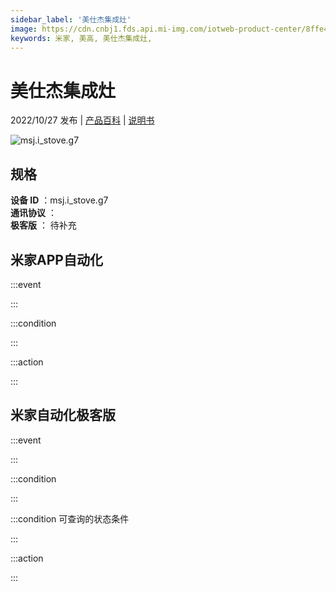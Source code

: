```yaml
---
sidebar_label: '美仕杰集成灶'
image: https://cdn.cnbj1.fds.api.mi-img.com/iotweb-product-center/8ffe46937a3a4bc8eb695a8806c1f829_1636182522502.png?GalaxyAccessKeyId=AKVGLQWBOVIRQ3XLEW&Expires=9223372036854775807&Signature=aE4B6CpHSF53UqiLSuWDoRGVAJg=
keywords: 米家, 美高, 美仕杰集成灶, 
---
```

# 美仕杰集成灶

2022/10/27 发布 | [产品百科](https://home.mi.com/webapp/content/baike/product/index.html?model=msj.i_stove.g7/) | [说明书](https://home.mi.com/views/introduction.html?model=msj.i_stove.g7&region=cn)

![msj.i_stove.g7](https://cdn.cnbj1.fds.api.mi-img.com/iotweb-product-center/8ffe46937a3a4bc8eb695a8806c1f829_1636182522502.png?GalaxyAccessKeyId=AKVGLQWBOVIRQ3XLEW&Expires=9223372036854775807&Signature=aE4B6CpHSF53UqiLSuWDoRGVAJg=)

## 规格  
> 
**设备 ID** ：msj.i_stove.g7  
**通讯协议** ：  
**极客版**  ： 待补充 


## 米家APP自动化  

:::event  

:::

:::condition  

:::

:::action   

:::

## 米家自动化极客版  

:::event  

:::

:::condition  

:::

:::condition 可查询的状态条件  

:::

:::action  

:::

        
